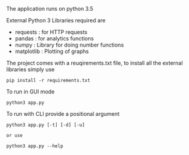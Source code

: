 The application runs on python 3.5

External Python 3 Libraries required are
- requests : for HTTP requests
- pandas : for analytics functions
- numpy : Library for doing number functions
- matplotlib : Plotting of graphs

The project comes with a reuqirements.txt file, to install all the external libraries simply use
```
pip install -r requirements.txt
```

To run in GUI mode
```
python3 app.py
```

To run with CLI provide a positional argument
```
python3 app.py [-t] [-d] [-u]

or use

python3 app.py --help
```
